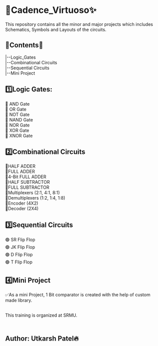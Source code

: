 # 🚀Cadence_Virtuoso✨
This repository contains all the minor and major projects which includes Schematics, Symbols and Layouts of the circuits.

## 💫Contents💫
|--Logic_Gates
<br>    |--Combinational Circuits
<br>    |--Sequential Circuits
<br>    |--Mini Project

## 1️⃣Logic Gates:
   🔸 AND Gate
<br>   🔸 OR Gate
<br>   🔸 NOT Gate
<br>   🔸 NAND Gate
<br>   🔸 NOR Gate
<br>   🔸 XOR Gate
<br>   🔸 XNOR Gate

## 2️⃣Combinational Circuits
🔹HALF ADDER
<br> 🔹FULL ADDER
<br> 🔹4-Bit FULL ADDER
<br> 🔹HALF SUBTRACTOR
<br> 🔹FULL SUBTRACTOR
<br> 🔹Multiplexers (2:1, 4:1, 8:1)
<br> 🔹Demultiplexers (1:2, 1:4, 1:8)
<br> 🔹Encoder (4X2)
<br> 🔹Decoder (2X4)

## 3️⃣Sequential Circuits
🟢 SR Flip Flop
<br> 🟢 JK Flip Flop
<br> 🟢 D Flip Flop
<br> 🟢 T Flip Flop

## 4️⃣Mini Project
✅As a mini Project, 1 Bit comparator is created with the help of custom made library.

<br> This training is organized at SRMU.


##             </br>      Author: Utkarsh Patel🔥
